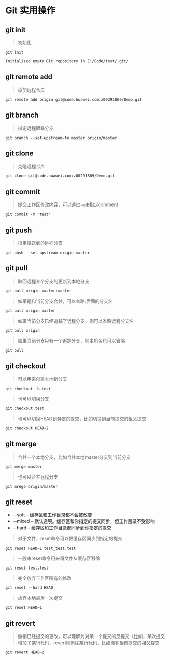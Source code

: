 # Git 实用操作 #


## git init ##
> 初始化

```
git init

Initialized empty Git repository in E:/Code/test/.git/
```
## git remote add ##
> 添加远程仓库

```
git remote add origin git@code.huawei.com:z00291869/Demo.git
```

## git branch ##
> 指定远程跟踪分支

```
git branch --set-upstream-to master origin/master
```
## git clone ##
> 克隆远程仓库

```
git clone git@code.huawei.com:z00291869/Demo.git
```

## git commit ##
> 提交工作区修改内容，可以通过`-m`来指定comment

```
git commit -m "test"
```

## git push ##
> 指定推送到的远程分支

```
git push --set-upstream origin master
```

## git pull ##
> 取回远程某个分支的更新到本地分支

```
git pull origin master:master
```
> 如果是和当前分支合并，可以省略:后面的分支名

```
git pull origin master
```

> 如果当前分支已经追踪了远程分支，则可以省略远程分支名

```
git pull origin
```

> 如果当前分支只有一个追踪分支，则主机名也可以省略

```
git pull
```

## git checkout ##
> 可以用来创建本地新分支

```
git checkout -b test
```
> 也可以切换分支

```
git checkout test
```

> 也可以切换HEAD到特定的提交，比如切换到当前提交的祖父提交

```
git checkout HEAD~2
```

## git merge ##
> 合并一个本地分支，比如合并本地master分支到当前分支

```
git merge master
```

> 也可以合并远程分支

```
git mrege origin/master
```

## git reset ##
- --soft – 缓存区和工作目录都不会被改变
- --mixed – 默认选项。缓存区和你指定的提交同步，但工作目录不受影响
- --hard – 缓存区和工作目录都同步到你指定的提交


> 对于文件，reset命令可以把缓存区同步到指定的提交

```
git reset HEAD~1 test_test.test
```
> 一般来reset命令用来将文件从缓存区移除

```
git reset test.test
```


> 完全放弃工作区所有的修改

```
git reset --hard HEAD
```

> 放弃本地最后一次提交

```
git reset HEAD~1
```

## git revert ##
> 撤销已经提交的更改，可以理解为对某一个提交的反提交（比如，某次提交增加了某行代码，revert则删除某行代码，比如撤销当前提交的祖父提交

```
git revert HEAD~2
```

